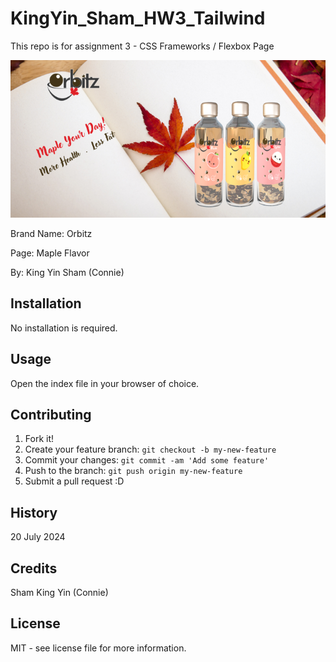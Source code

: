 # KingYin_Sham_HW3_Tailwind
This repo is for assignment 3 - CSS Frameworks / Flexbox Page

![Orbitz](images/Orbitz-HeroImage_700.png)

Brand Name: Orbitz

Page: Maple Flavor

By: King Yin Sham (Connie)

## Installation

No installation is required.

## Usage

Open the index file in your browser of choice.

## Contributing

1. Fork it!
2. Create your feature branch: `git checkout -b my-new-feature`
3. Commit your changes: `git commit -am 'Add some feature'`
4. Push to the branch: `git push origin my-new-feature`
5. Submit a pull request :D

## History

20 July 2024

## Credits

Sham King Yin (Connie)

## License

MIT - see license file for more information.